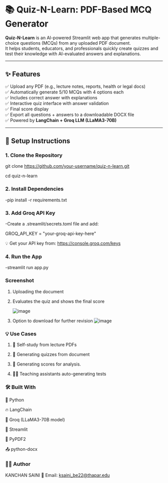 # 📚 Quiz-N-Learn: PDF-Based MCQ Generator

**Quiz-N-Learn** is an AI-powered Streamlit web app that generates multiple-choice questions (MCQs) from any uploaded PDF document.  
It helps students, educators, and professionals quickly create quizzes and test their knowledge with AI-evaluated answers and explanations.

---

## ✨ Features

✅ Upload any PDF (e.g., lecture notes, reports, health or legal docs)  
✅ Automatically generate 5/10 MCQs with 4 options each  
✅ Includes correct answer with explanations  
✅ Interactive quiz interface with answer validation  
✅ Final score display  
✅ Export all questions + answers to a downloadable DOCX file  
✅ Powered by **LangChain + Groq LLM (LLaMA3-70B)**

---

## 🔧 Setup Instructions

### 1. Clone the Repository
   git clone https://github.com/your-username/quiz-n-learn.git
   
   cd quiz-n-learn
### 2. Install Dependencies

 -pip install -r requirements.txt
### 3. Add Groq API Key

 -Create a .streamlit/secrets.toml file and add:

GROQ_API_KEY = "your-groq-api-key-here"

💡 Get your API key from: https://console.groq.com/keys

### 4. Run the App

 -streamlit run app.py



### Screenshot
1) Uploading the document
2) Evaluates the quiz and shows the final score
   
   ![image](https://github.com/user-attachments/assets/318dfc68-8aab-4d91-9d7b-ceff192cd41e)
3) Option to download for further revision
   ![image](https://github.com/user-attachments/assets/43bab416-d00f-4c0b-baa2-c95014fd85be)



### 💡 Use Cases
1. 📖 Self-study from lecture PDFs 

2. 🏥 Generating quizzes from document


3. 📑 Generating scores for analysis.
   
4. 👨‍🏫 Teaching assistants auto-generating tests


### 🛠 Built With
🐍 Python

🔥 LangChain

🤖 Groq (LLaMA3-70B model)

🧠 Streamlit

📄 PyPDF2

📤 python-docx

### 👩‍💻 Author
KANCHAN SAINI
📧 Email: ksaini_be22@thapar.edu





